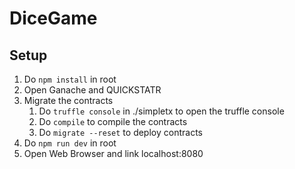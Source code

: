 # DiceGame
## Setup
1. Do `npm install` in root
2. Open Ganache and QUICKSTATR
3. Migrate the contracts
    1. Do `truffle console` in ./simpletx to open the truffle console
    2. Do `compile` to compile the contracts
    3. Do `migrate --reset` to deploy contracts
4. Do `npm run dev` in root
5. Open Web Browser and link localhost:8080
